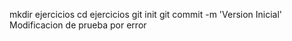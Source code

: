 mkdir ejercicios
cd ejercicios
git init
git commit -m 'Version Inicial'
Modificacion de prueba por error